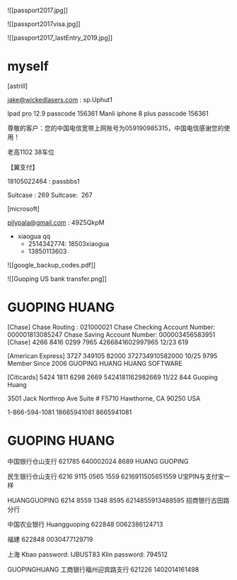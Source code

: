 ![[passport2017.jpg]]

![[passport2017visa.jpg]]

![[passport2017_lastEntry_2019.jpg]]


# myself

[astrill]

[jake@wickedlasers.com](mailto:jake@wickedlasers.com) : sp.Uphut1

Ipad pro 12.9 passcode 156361
Manli iphone 8 plus passcode 156361

尊敬的客户：您的中国电信宽带上网账号为059190985315，中国电信感谢您的使用！

老高1102 38车位

【翼支付】

18105022464 : passbbs1

Suitcase : 269
Suitcase:  267

[microsoft]

[pilypala@gmail.com](mailto:pilypala@gmail.com) : 49Z5QkpM

- xiaogua qq
	- 2514342774: 18503xiaogua
	- 13850113603

![[google_backup_codes.pdf]]

![[Guoping US bank transfer.png]]


# GUOPING HUANG
[Chase]
Chase Routing : 021000021
Chase Checking Account Number: 000001813085247
Chase Saving Account Number: 000003456583951
[Chase]
4266 8416 0299 7965
4266841602997965
12/23 619

[American Express]
3727 349105 82000
372734910582000
10/25 9795
Member Since 2006
GUOPING HUANG
HUANG SOFTWARE

[Citicards]
5424 1811 6298 2669
5424181162982669
11/22 844
Guoping Huang

3501 Jack Northrop Ave
Suite # F5710
Hawthorne, CA 90250
USA

1-866-594-1081
18665941081
8665941081

# GUOPING HUANG

中国银行仓山支行
621785 640002024 8689
HUANG GUOPING

民生银行仓山支行
6216 9115 0565 1559
6216911505651559
U宝PIN与支付宝一样

HUANGGUOPING
6214 8559 1348 8595
6214855913488595
招商银行古田路分行

中国农业银行
Huangguoping
622848 0062386124713

福建
622848 0030477129719

上海
Kbao password: IJBUST83
Klin password: 794512

GUOPINGHUANG
工商银行福州迎宾路支行
621226 1402014161498